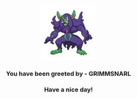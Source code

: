 <p align="center">
            <img src="https://raw.githubusercontent.com/PokeAPI/sprites/master/sprites/pokemon/861.png" width="150" height="150">
          </p>
          <h3 align="center">You have been greeted by - <b>GRIMMSNARL</b></h3>
          <h3 align="center">Have a nice day!</h3>
